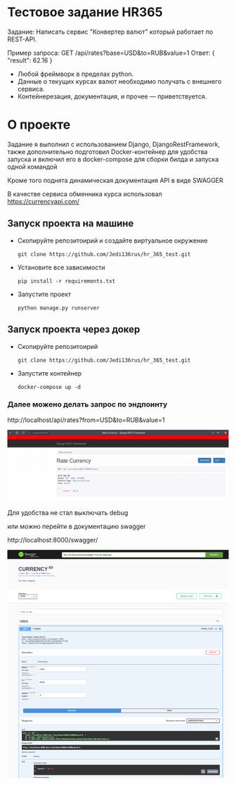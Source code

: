 # Тестовое задание HR365

Задание:
Написать сервис "Конвертер валют" который работает по REST-API.

Пример запроса:
GET /api/rates?base=USD&to=RUB&value=1
Ответ:
{
"result": 62.16
}
<ul>
 <li>Любой фреймворк в пределах python.</li>
 <li>Данные о текущих курсах валют необходимо получать с внешнего сервиса.</li>
 <li>Контейнерезация, документация, и прочее — приветствуется.</li>
</ul>



# О проекте

Задание я выполнил с использованием Django, DjangoRestFramework, 
также дополнительно подготовил Docker-контейнер для удобства запуска и включил его в docker-compose для сборки билда и запуска одной командой

Кроме того поднята динамическая документация API в виде SWAGGER

В качестве сервиса обменника курса использовал https://currencyapi.com/

## Запуск проекта на машине

<ul>
 <li>Скопируйте репозитоирий и создайте виртуальное окружение</li>

    git clone https://github.com/Jedi136rus/hr_365_test.git

 <li>Установите все зависимости</li>

    pip install -r requirements.txt

 <li> Запустите проект  </li>

    python manage.py runserver    

</ul>

## Запуск проекта через докер

<ul>
 <li>Скопируйте репозитоирий</li>

    git clone https://github.com/Jedi136rus/hr_365_test.git

 <li>Запустите контейнер</li>

    docker-compose up -d

</ul>


### Далее можено делать запрос по эндпоинту 
http://localhost/api/rates?from=USD&to=RUB&value=1

<img src="drf.png">

Для удобства не стал выключать debug

или можно перейти в документацию swagger 

http://localhost:8000/swagger/

<img src="swagger.png">